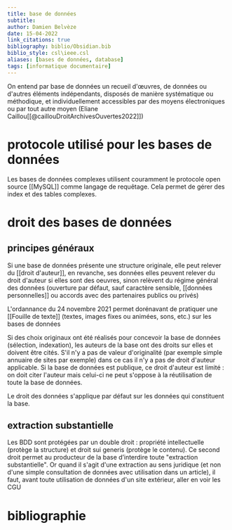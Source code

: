 ```yaml
---
title: base de données
subtitle:
author: Damien Belvèze
date: 15-04-2022
link_citations: true
bibliography: biblio/Obsidian.bib
biblio_style: csl\ieee.csl
aliases: [bases de données, database]
tags: [informatique documentaire]
---
```


On entend par base de données un recueil d'œuvres, de données ou d'autres éléments indépendants, disposés de manière systématique ou méthodique, et individuellement accessibles par des moyens électroniques ou par tout autre moyen (Eliane Caillou[[@caillouDroitArchivesOuvertes2022]])

# protocole utilisé pour les bases de données

Les bases de données complexes utilisent couramment le protocole open source [[MySQL]] comme langage de requêtage. 
Cela permet de gérer des index et des tables complexes.






# droit des bases de données

## principes généraux

Si une base de données présente une structure originale, elle peut relever du [[droit d'auteur]], en revanche, ses données elles peuvent relever du droit d'auteur si elles sont des oeuvres, sinon relèvent du régime général des données (ouverture par défaut, sauf caractère sensible, [[données personnelles]] ou accords avec des partenaires publics ou privés)

L'ordannance du 24 novembre 2021 permet dorénavant de pratiquer une [[Fouille de texte]] (textes, images fixes ou animées, sons, etc.) sur les bases de données

Si des choix originaux ont été réalisés pour concevoir la base de données (sélection, indexation), les auteurs de la base ont des droits sur elles et doivent être cités. 
S'il n'y a pas de valeur d'originalité (par exemple simple annuaire de sites par exemple) dans ce cas il n'y a pas de droit d'auteur applicable. Si la base de données est publique, ce droit d'auteur est limité : on doit citer l'auteur mais celui-ci ne peut s'oppose à la réutilisation de toute la base de données.

Le droit des données s'applique par défaut sur les données qui constituent la base. 

## extraction substantielle

Les BDD sont protégées par un double droit : propriété intellectuelle (protège la
structure) et droit sui generis (protège le contenu). Ce second droit permet au producteur de la base
d’interdire toute "extraction substantielle". Or quand il s'agit d'une extraction au sens juridique (et non
d'une simple consultation de données avec utilisation dans un article), il faut, avant toute utilisation de données d'un site extérieur, aller en voir les CGU


# bibliographie

